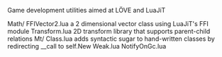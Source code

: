 Game development utilities aimed at LÖVE and LuaJiT

Math/
  FFIVector2.lua
    a 2 dimensional vector class using LuaJiT's FFI module
  Transform.lua
    2D transform library that supports parent-child relations
Mt/
  Class.lua
    adds syntactic sugar to hand-written classes by redirecting __call to self.New
  Weak.lua
  NotifyOnGc.lua
